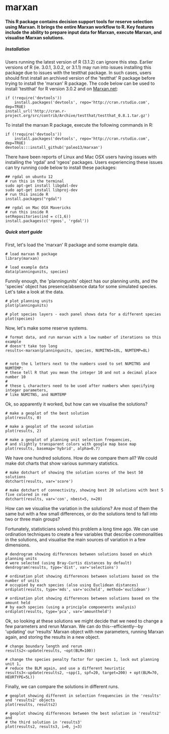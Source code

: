 marxan
============

#### This R package contains decision support tools for reserve selection using Marxan. It brings the entire Marxan workflow to R. Key features include the ability to prepare input data for Marxan, execute Marxan, and visualise Marxan solutions.

##### Installation

Users running the latest version of R (3.1.2) can ignore this step. Earlier versions of R (ie. 3.0.1, 3.0.2, or 3.1.1) may run into issues installing this package due to issues with the testthat package. In such cases, users should first install an archived version of the 'testthat' R package before trying to install the 'marxan' R package. The code below can be used to install 'testthat' for R version 3.0.2 and on [Marxan.net](http://marxan.net/rstudio/):

```
if (!require('devtools'))
	install.packages('devtools', repo='http://cran.rstudio.com', dep=TRUE)
install_url('http://cran.r-project.org/src/contrib/Archive/testthat/testthat_0.8.1.tar.gz')
```

To install the marxan R package, execute the following commands in R:

```
if (!require('devtools'))
	install.packages('devtools', repo='http://cran.rstudio.com', dep=TRUE)
devtools:::install_github('paleo13/marxan')
```

There have been reports of Linux and Mac OSX users having issues with installing the 'rgdal' and 'rgeos' packages. Users experiencing these issues can try running code below to install these packages:

```
## rgdal on ubuntu 12
# run this in the terminal
sudo apt-get install libgdal-dev
sudo apt-get install libproj-dev
# run this inside R
install.packages("rgdal")

## rgdal on Mac OSX Mavericks
# run this inside R
setRepositories(ind = c(1,6))
install.packages(c('rgeos', 'rgdal'))
```

##### Quick start guide

First, let's load the 'marxan' R package and some example data.

```
# load marxan R package
library(marxan)

# load example data
data(planningunits, species)
```

Funnily enough, the 'planningunits' object has our planning units, and the 'species' object has presence/absence data for some simulated species. Let's take a look at the data.

``` 
# plot planning units
plot(planningunits)

# plot species layers - each panel shows data for a different species
plot(species)
```

Now, let's make some reserve systems.

```
# format data, and run marxan with a low number of iterations so this example
# doesn't take too long
results<-marxan(planningunits, species, NUMITNS=10L, NUMTEMP=8L)


# note the L letters next to the numbers used to set NUMITNS and NUMTEMP:
# these tell R that you mean the integer 10 and not a decimal place number 10
#
# these L characters need to be used after numbers when specifying integer parameters,
# like NUMITNS, and NUMTEMP
```

Ok, so apparently it worked, but how can we visualise the solutions?

```
# make a geoplot of the best solution
plot(results, 0)

# make a geoplot of the second solution
plot(results, 2)

# make a geoplot of planning unit selection frequencies, 
# and slightly transparent colors with google map base map
plot(results, basemap='hybrid', alpha=0.7)
```

We have one hundred solutions. How do we compare them all? We could make dot charts that show various summary statistics.

```
# make dotchart of showing the solution scores of the best 50 solutions
dotchart(results, var='score')

# make dotchart of connectivity, showing best 20 solutions with best 5 five colored in red
dotchart(results, var='con', nbest=5, n=20)
```

How can we visualise the variation in the solutions? Are most of them the same but with a few small differences, or do the solutions tend to fall into two or three main groups?

Fortunately, statisticians solved this problem a long time ago. We can use ordination techniques to create a few variables that describe commonalities in the solutions, and visualise the main sources of variation in a few dimensions.

```
# dendrogram showing differences between solutions based on which planning units 
# were selected (using Bray-Curtis distances by default)
dendrogram(results, type='dist', var='selections')

# ordination plot showing differences between solutions based on the number of units
# occupied by each species (also using Euclidean distances)
ordiplot(results, type='mds', var='occheld', method='euclidean')

# ordination plot showing differences between solutions based on the amount held 
# by each species (using a principle compoenents analysis)
ordiplot(results, type='pca', var='amountheld')
```

Ok, so looking at these solutions we might decide that we need to change a few parameters and rerun Marxan. We can do this--efficiently--by 'updating' our 'results' Marxan object with new parameters, running Marxan again, and storing the results in a new object.

```
# change boundary length and rerun
results2<-update(results, ~opt(BLM=100))

# change the species penalty factor for species 1, lock out planning unit 1,
# reduce the BLM again, and use a different heuristic
results3<-update(results2, ~spp(1, spf=20, target=200) + opt(BLM=70, HEURTYPE=5L))
```

Finally, we can compare the solutions in different runs.

```
# geoplot showing different in selection frequencies in the 'results' and 'results2' objects
plot(results, results2)

# geoplot showing differences between the best solution in 'results2' and 
# the third solution in 'results3'
plot(results2, results3, i=0, j=3)
````


